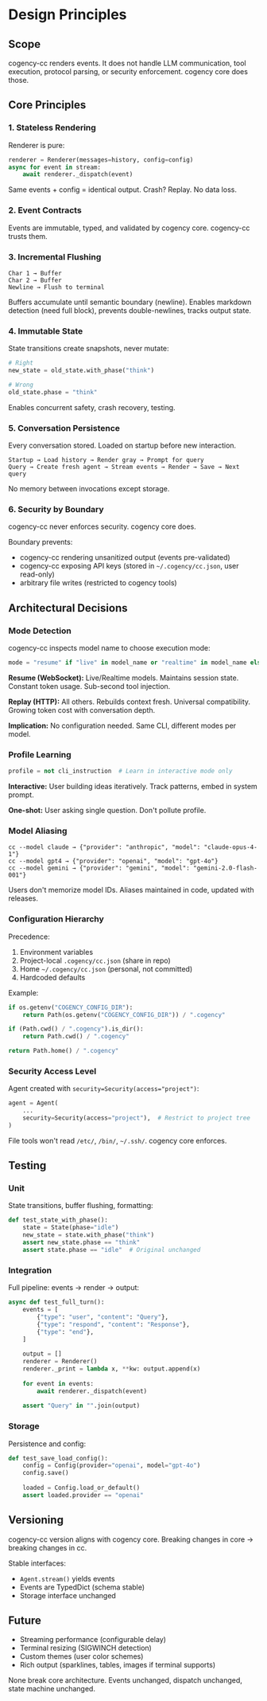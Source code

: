 # Design Principles

## Scope

cogency-cc renders events. It does not handle LLM communication, tool execution, protocol parsing, or security enforcement. cogency core does those.

## Core Principles

### 1. Stateless Rendering

Renderer is pure:
```python
renderer = Renderer(messages=history, config=config)
async for event in stream:
    await renderer._dispatch(event)
```

Same events + config = identical output. Crash? Replay. No data loss.

### 2. Event Contracts

Events are immutable, typed, and validated by cogency core. cogency-cc trusts them.

### 3. Incremental Flushing

```
Char 1 → Buffer
Char 2 → Buffer
Newline → Flush to terminal
```

Buffers accumulate until semantic boundary (newline). Enables markdown detection (need full block), prevents double-newlines, tracks output state.

### 4. Immutable State

State transitions create snapshots, never mutate:
```python
# Right
new_state = old_state.with_phase("think")

# Wrong
old_state.phase = "think"
```

Enables concurrent safety, crash recovery, testing.

### 5. Conversation Persistence

Every conversation stored. Loaded on startup before new interaction.

```
Startup → Load history → Render gray → Prompt for query
Query → Create fresh agent → Stream events → Render → Save → Next query
```

No memory between invocations except storage.

### 6. Security by Boundary

cogency-cc never enforces security. cogency core does.

Boundary prevents:
- cogency-cc rendering unsanitized output (events pre-validated)
- cogency-cc exposing API keys (stored in `~/.cogency/cc.json`, user read-only)
- arbitrary file writes (restricted to cogency tools)

## Architectural Decisions

### Mode Detection

cogency-cc inspects model name to choose execution mode:

```python
mode = "resume" if "live" in model_name or "realtime" in model_name else "replay"
```

**Resume (WebSocket):** Live/Realtime models. Maintains session state. Constant token usage. Sub-second tool injection.

**Replay (HTTP):** All others. Rebuilds context fresh. Universal compatibility. Growing token cost with conversation depth.

**Implication:** No configuration needed. Same CLI, different modes per model.

### Profile Learning

```python
profile = not cli_instruction  # Learn in interactive mode only
```

**Interactive:** User building ideas iteratively. Track patterns, embed in system prompt.

**One-shot:** User asking single question. Don't pollute profile.

### Model Aliasing

```
cc --model claude → {"provider": "anthropic", "model": "claude-opus-4-1"}
cc --model gpt4 → {"provider": "openai", "model": "gpt-4o"}
cc --model gemini → {"provider": "gemini", "model": "gemini-2.0-flash-001"}
```

Users don't memorize model IDs. Aliases maintained in code, updated with releases.

### Configuration Hierarchy

Precedence:
1. Environment variables
2. Project-local `.cogency/cc.json` (share in repo)
3. Home `~/.cogency/cc.json` (personal, not committed)
4. Hardcoded defaults

Example:
```python
if os.getenv("COGENCY_CONFIG_DIR"):
    return Path(os.getenv("COGENCY_CONFIG_DIR")) / ".cogency"

if (Path.cwd() / ".cogency").is_dir():
    return Path.cwd() / ".cogency"

return Path.home() / ".cogency"
```

### Security Access Level

Agent created with `security=Security(access="project")`:

```python
agent = Agent(
    ...
    security=Security(access="project"),  # Restrict to project tree
)
```

File tools won't read `/etc/`, `/bin/`, `~/.ssh/`. cogency core enforces.

## Testing

### Unit

State transitions, buffer flushing, formatting:

```python
def test_state_with_phase():
    state = State(phase="idle")
    new_state = state.with_phase("think")
    assert new_state.phase == "think"
    assert state.phase == "idle"  # Original unchanged
```

### Integration

Full pipeline: events → render → output:

```python
async def test_full_turn():
    events = [
        {"type": "user", "content": "Query"},
        {"type": "respond", "content": "Response"},
        {"type": "end"},
    ]
    
    output = []
    renderer = Renderer()
    renderer._print = lambda x, **kw: output.append(x)
    
    for event in events:
        await renderer._dispatch(event)
    
    assert "Query" in "".join(output)
```

### Storage

Persistence and config:

```python
def test_save_load_config():
    config = Config(provider="openai", model="gpt-4o")
    config.save()
    
    loaded = Config.load_or_default()
    assert loaded.provider == "openai"
```

## Versioning

cogency-cc version aligns with cogency core. Breaking changes in core → breaking changes in cc.

Stable interfaces:
- `Agent.stream()` yields events
- Events are TypedDict (schema stable)
- Storage interface unchanged

## Future

- Streaming performance (configurable delay)
- Terminal resizing (SIGWINCH detection)
- Custom themes (user color schemes)
- Rich output (sparklines, tables, images if terminal supports)

None break core architecture. Events unchanged, dispatch unchanged, state machine unchanged.

